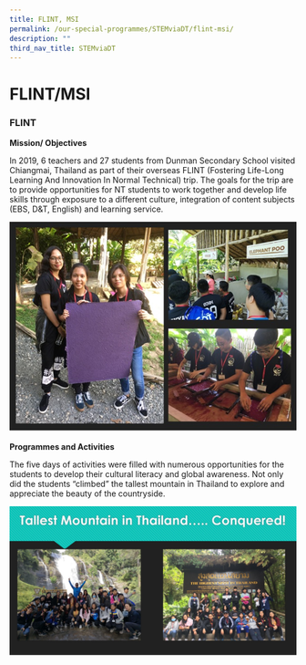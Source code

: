 ```yaml
---
title: FLINT, MSI
permalink: /our-special-programmes/STEMviaDT/flint-msi/
description: ""
third_nav_title: STEMviaDT
---
```

# FLINT/MSI
### FLINT

**Mission/ Objectives**

In 2019, 6 teachers and 27 students from Dunman Secondary School visited Chiangmai, Thailand as part of their overseas FLINT (Fostering Life-Long Learning And Innovation In Normal Technical) trip. The goals for the trip are to provide opportunities for NT students to work together and develop life skills through exposure to a different culture, integration of content subjects (EBS, D&T, English) and learning service.

![](/images/Our%20Special%20Programmes/STEMviaDT/Flint%20msi/FLINT%201.jpg)

**Programmes and Activities**

The five days of activities were filled with numerous opportunities for the students to develop their cultural literacy and global awareness. Not only did the students “climbed” the tallest mountain in Thailand to explore and appreciate the beauty of the countryside.

![](/images/Our%20Special%20Programmes/STEMviaDT/Flint%20msi/FLINT%202.jpg)